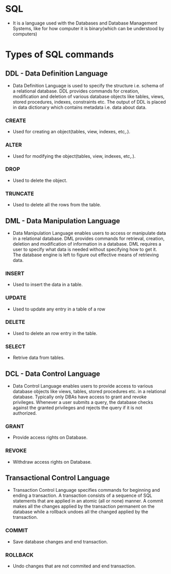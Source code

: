 # SQL

- It is a language used with the Databases and Database Management Systems, like for how computer it is binary(which can be understood by computers)

# Types of SQL commands

## DDL - Data Definition Language

- Data Definition Language is used to specify the structure i.e. schema of a relational database. DDL provides commands for creation, modification and deletion of various database objects like tables, views, stored procedures, indexes, constraints etc. The output of DDL is placed in data dictionary which contains metadata i.e. data about data.

### CREATE

- Used for creating an object(tables, view, indexes, etc,.).

### ALTER

- Used for modifying the object(tables, view, indexes, etc,.).

### DROP

- Used to delete the object.

### TRUNCATE

- Used to delete all the rows from the table.

## DML - Data Manipulation Language

- Data Manipulation Language enables users to access or manipulate data in a relational database. DML provides commands for retrieval, creation, deletion and modification of information in a database. DML requires a user to specify what data is needed without specifying how to get it. The database engine is left to figure out effective means of retrieving data.

### INSERT

- Used to insert the data in a table.

### UPDATE

- Used to update any entry in a table of a row

### DELETE

- Used to delete an row entry in the table.

### SELECT

- Retrive data from tables.

## DCL - Data Control Language

- Data Control Language enables users to provide access to various database objects like views, tables, stored procedures etc. in a relational database. Typically only DBAs have access to grant and revoke privileges. Whenever a user submits a query, the database checks against the granted privileges and rejects the query if it is not authorized.

### GRANT

- Provide access rights on Database.

### REVOKE

- Withdraw access rights on Database.

## Transactional Control Language

- Transaction Control Language specifies commands for beginning and ending a transaction. A transaction consists of a sequence of SQL statements that are applied in an atomic (all or none) manner. A commit makes all the changes applied by the transaction permanent on the database while a rollback undoes all the changed applied by the transaction.

### COMMIT

- Save database changes and end transaction.

### ROLLBACK

- Undo changes that are not commited and end transaction.